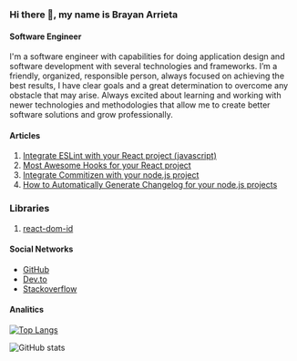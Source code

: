 ### Hi there 👋, my name is Brayan Arrieta
#### Software Engineer
I'm a software engineer with capabilities for doing application design and software development with several technologies and frameworks. I’m a friendly, organized, responsible person, always focused on achieving the best results, I have clear goals and a great determination to overcome any obstacle that may arise. Always excited about learning and working with newer technologies and methodologies that allow me to create better software solutions and grow professionally. 

#### Articles
1. [Integrate ESLint with your React project (javascript)](https://dev.to/brayanarrieta/integrate-eslint-with-your-react-project-javascript-29p)
2. [Most Awesome Hooks for your React project](https://dev.to/brayanarrieta/most-awesome-hooks-for-your-react-project-elo)
3. [Integrate Commitizen with your node.js project](https://dev.to/brayanarrieta/integrate-commitizen-with-your-node-js-project-53kf)
4. [How to Automatically Generate Changelog for your node.js projects](https://dev.to/brayanarrieta/how-to-automatically-generate-changelog-for-your-node-js-projects-43jk)

### Libraries
1. [react-dom-id](https://www.npmjs.com/package/react-dom-id)

#### Social Networks


- [GitHub](https://github.com/brayanarrieta)
- [Dev.to](https://dev.to/brayanarrieta)
- [Stackoverflow](https://stackoverflow.com/users/12010613)

#### Analitics

[![Top Langs](https://github-readme-stats.vercel.app/api/top-langs/?username=brayanarrieta&layout=compact)](https://github.com/anuraghazra/github-readme-stats)

![GitHub stats](https://github-readme-stats.vercel.app/api?username=brayanarrieta&show_icons=true&count_private=true&include_all_commits=true)
